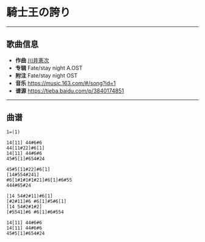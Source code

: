 # 騎士王の誇り

---

## 歌曲信息

- **作曲** [川井憲次](https://bgm.tv/person/67)
- **专辑** Fate/stay night A.OST
- **附注** Fate/stay night OST
- **音乐** https://music.163.com/#/song?id=1
- **谱源** https://tieba.baidu.com/p/3840174851

---

## 曲谱

```
1=(1)

14[11] 44#6#6
44[11#22]#6[1]
14[11] 44#6#6
45#5[1]#654#24

45#5[11#22]#6[1]
[14#554#241]
#6[1#1#1#1#21]#6[1]#6#55
444#65#24

[14 54#2#11)#6[1]
[#2#11]#6 #6[1]#5#6[1]
[14 54#2#1#2]
[#5541]#6 #6[1]#6#554

14[11] 44#6#6
14[11] 44#6#6
45#5[1]#654#24
```

